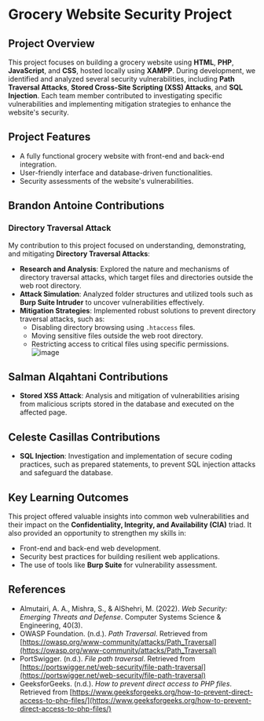 # Grocery Website Security Project

## Project Overview
This project focuses on building a grocery website using **HTML**, **PHP**, **JavaScript**, and **CSS**, hosted locally using **XAMPP**. During development, we identified and analyzed several security vulnerabilities, including **Path Traversal Attacks**, **Stored Cross-Site Scripting (XSS) Attacks**, and **SQL Injection**. Each team member contributed to investigating specific vulnerabilities and implementing mitigation strategies to enhance the website's security.

## Project Features
- A fully functional grocery website with front-end and back-end integration.
- User-friendly interface and database-driven functionalities.
- Security assessments of the website's vulnerabilities.

## Brandon Antoine Contributions
### Directory Traversal Attack
My contribution to this project focused on understanding, demonstrating, and mitigating **Directory Traversal Attacks**:
- **Research and Analysis**: Explored the nature and mechanisms of directory traversal attacks, which target files and directories outside the web root directory.
- **Attack Simulation**: Analyzed folder structures and utilized tools such as **Burp Suite Intruder** to uncover vulnerabilities effectively.
- **Mitigation Strategies**: Implemented robust solutions to prevent directory traversal attacks, such as:
  - Disabling directory browsing using `.htaccess` files.
  - Moving sensitive files outside the web root directory.
  - Restricting access to critical files using specific permissions.
![image](https://github.com/user-attachments/assets/5041abe6-027a-430e-93a2-dbf07b7f02e0)

## Salman Alqahtani Contributions

- **Stored XSS Attack**: Analysis and mitigation of vulnerabilities arising from malicious scripts stored in the database and executed on the affected page.

## Celeste Casillas Contributions
- **SQL Injection**: Investigation and implementation of secure coding practices, such as prepared statements, to prevent SQL injection attacks and safeguard the database.

## Key Learning Outcomes
This project offered valuable insights into common web vulnerabilities and their impact on the **Confidentiality, Integrity, and Availability (CIA)** triad. It also provided an opportunity to strengthen my skills in:
- Front-end and back-end web development.
- Security best practices for building resilient web applications.
- The use of tools like **Burp Suite** for vulnerability assessment.

## References
- Almutairi, A. A., Mishra, S., & AlShehri, M. (2022). *Web Security: Emerging Threats and Defense*. Computer Systems Science & Engineering, 40(3).
- OWASP Foundation. (n.d.). *Path Traversal*. Retrieved from [https://owasp.org/www-community/attacks/Path_Traversal](https://owasp.org/www-community/attacks/Path_Traversal)
- PortSwigger. (n.d.). *File path traversal*. Retrieved from [https://portswigger.net/web-security/file-path-traversal](https://portswigger.net/web-security/file-path-traversal)
- GeeksforGeeks. (n.d.). *How to prevent direct access to PHP files*. Retrieved from [https://www.geeksforgeeks.org/how-to-prevent-direct-access-to-php-files/](https://www.geeksforgeeks.org/how-to-prevent-direct-access-to-php-files/)

